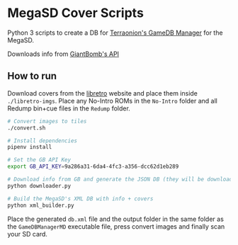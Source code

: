 # MegaSD Cover Scripts

Python 3 scripts to create a DB for [Terraonion's GameDB Manager](https://github.com/Terraonion-dev/GameDBManagerMD) for the MegaSD.

Downloads info from [GiantBomb's API](https://www.giantbomb.com/api/)

## How to run

Download covers from the [libretro](http://thumbnailpacks.libretro.com/) website and place them inside `./libretro-imgs`. Place any No-Intro ROMs in the `No-Intro` folder and all Redump bin+cue files in the `Redump` folder.

```bash
# Convert images to tiles
./convert.sh

# Install dependencies
pipenv install

# Set the GB API Key
export GB_API_KEY=9a286a31-6da4-4fc3-a356-dcc62d1eb289

# Download info from GB and generate the JSON DB (they will be downloaded in the dbs folder)
python downloader.py

# Build the MegaSD's XML DB with info + covers
python xml_builder.py
```

Place the generated `db.xml` file and the output folder in the same folder as the `GameDBManagerMD` executable file, press convert images and finally scan your SD card.

